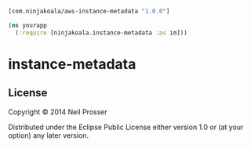 ```clojure
[com.ninjakoala/aws-instance-metadata "1.0.0"]
```

```clojure
(ns yourapp
  (:require [ninjakoala.instance-metadata :as im]))
```

# instance-metadata

## License

Copyright © 2014 Neil Prosser

Distributed under the Eclipse Public License either version 1.0 or (at
your option) any later version.

